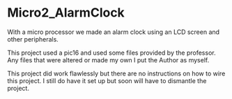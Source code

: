 # Micro2_AlarmClock
With a micro processor we made an alarm clock using an LCD screen and other peripherals.

This project used a pic16 and used some files provided by the professor. Any files that were altered or made my own I put the Author as myself. 

This project did work flawlessly but there are no instructions on how to wire this project. I still do have it set up but soon will have to dismantle the project. 

